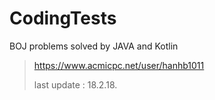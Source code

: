 # CodingTests

BOJ problems solved by JAVA and Kotlin


> https://www.acmicpc.net/user/hanhb1011
>
> last update : 18.2.18.